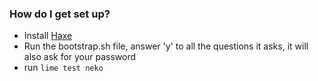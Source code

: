 ### How do I get set up? ###

* Install [Haxe](http://haxe.org/download/)
* Run the bootstrap.sh file, answer 'y' to all the questions it asks, it will also ask for your password
* run `lime test neko`